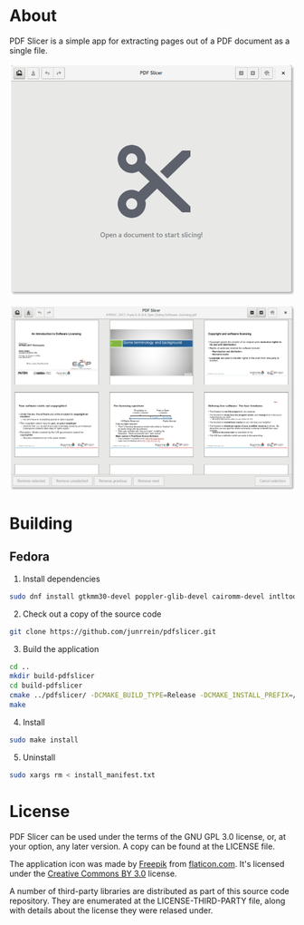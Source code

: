 # About

PDF Slicer is a simple app for extracting pages out of a PDF document
as a single file.

![](docs/readme-screenshot-1.png)

![](docs/readme-screenshot-2.png)

# Building

## Fedora

1. Install dependencies

```bash
sudo dnf install gtkmm30-devel poppler-glib-devel cairomm-devel intltool gettext
```

2. Check out a copy of the source code

```bash
git clone https://github.com/junrrein/pdfslicer.git
```

3. Build the application

```bash
cd ..
mkdir build-pdfslicer
cd build-pdfslicer
cmake ../pdfslicer/ -DCMAKE_BUILD_TYPE=Release -DCMAKE_INSTALL_PREFIX=/usr
make
```

4. Install

```bash
sudo make install
```

5. Uninstall

```bash
sudo xargs rm < install_manifest.txt
```

# License

PDF Slicer can be used under the terms of the GNU GPL 3.0 license,
or, at your option, any later version.
A copy can be found at the LICENSE file.

The application icon was made by [Freepik](http://www.freepik.com) from [flaticon.com](https://www.flaticon.com). It's licensed under the [Creative Commons BY 3.0](http://creativecommons.org/licenses/by/3.0/) license.

A number of third-party libraries are distributed as part of this source
code repository. They are enumerated at the LICENSE-THIRD-PARTY file,
along with details about the license they were relased under.

